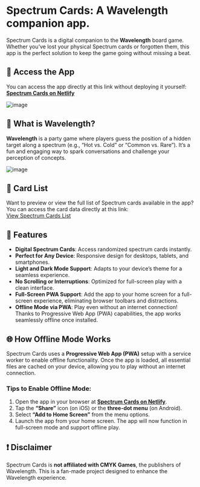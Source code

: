 # Spectrum Cards: A Wavelength companion app.

Spectrum Cards is a digital companion to the **Wavelength** board game. Whether you’ve lost your physical Spectrum cards or forgotten them, this app is the perfect solution to keep the game going without missing a beat.

## 🔗 Access the App

You can access the app directly at this link without deploying it yourself:  [**Spectrum Cards on Netlify**](https://spectrumcards.netlify.app/)

![image](https://cf.geekdo-images.com/utWMg0AVSJgmiJWMengMzQ__imagepage/img/Dc7cAYPzyE2Qt32CZV3vX7N9W_U=/fit-in/900x600/filters:no_upscale():strip_icc()/pic8623166.png)

## 🎯 What is Wavelength?

**Wavelength** is a party game where players guess the position of a hidden target along a spectrum (e.g., “Hot vs. Cold” or “Common vs. Rare”). It’s a fun and engaging way to spark conversations and challenge your perception of concepts.

![image](https://cf.geekdo-images.com/gK-TD54H-WpkcbmpHr9T9A__imagepage/img/4-GP6qZtDOtQh-h3R0dyyoQi1uA=/fit-in/900x600/filters:no_upscale():strip_icc()/pic8632814.png)

## 📜 Card List

Want to preview or view the full list of Spectrum cards available in the app? You can access the card data directly at this link:  
[View Spectrum Cards List](https://spectrumcards.netlify.app/specdrumcardslist.xml)

## 🚀 Features
- **Digital Spectrum Cards**: Access randomized spectrum cards instantly.
- **Perfect for Any Device**: Responsive design for desktops, tablets, and smartphones.
- **Light and Dark Mode Support**: Adapts to your device’s theme for a seamless experience.
- **No Scrolling or Interruptions**: Optimized for full-screen play with a clean interface.
- **Full-Screen PWA Support**: Add the app to your home screen for a full-screen experience, eliminating browser toolbars and distractions.
- **Offline Mode via PWA**: Play even without an internet connection! Thanks to Progressive Web App (PWA) capabilities, the app works seamlessly offline once installed.

## 🌐 How Offline Mode Works

Spectrum Cards uses a **Progressive Web App (PWA)** setup with a service worker to enable offline functionality. Once the app is loaded, all essential files are cached on your device, allowing you to play without an internet connection.

### Tips to Enable Offline Mode:
1. Open the app in your browser at [**Spectrum Cards on Netlify**](https://spectrumcards.netlify.app/).
2. Tap the **“Share”** icon (on iOS) or the **three-dot menu** (on Android).
3. Select **“Add to Home Screen”** from the menu options.
4. Launch the app from your home screen. The app will now function in full-screen mode and support offline play.

## ❗ Disclaimer

Spectrum Cards is **not affiliated with CMYK Games**, the publishers of Wavelength. This is a fan-made project designed to enhance the Wavelength experience.
